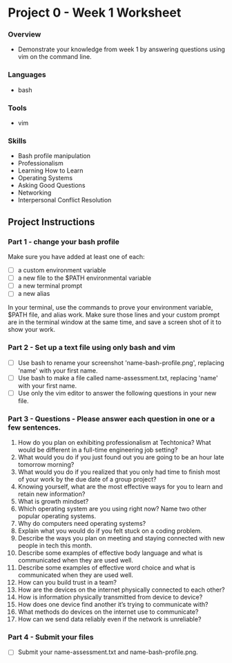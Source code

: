 # Project 0 - Week 1 Worksheet

### Overview
- Demonstrate your knowledge from week 1 by answering questions using vim on the command line. 

### Languages
- bash

### Tools
- vim

### Skills
- Bash profile manipulation
- Professionalism
- Learning How to Learn
- Operating Systems
- Asking Good Questions
- Networking
- Interpersonal Conflict Resolution

## Project Instructions  

### Part 1 - change your bash profile
Make sure you have added at least one of each: 
- [ ] a custom environment variable
- [ ] a new file to the $PATH environmental variable
- [ ] a new terminal prompt
- [ ] a new alias

In your terminal, use the commands to prove your environment variable, $PATH file, and alias work.  Make sure those lines and your custom prompt are in the terminal window at the same time, and save a screen shot of it to show your work. 


### Part 2 - Set up a text file using only bash and vim
- [ ] Use bash to rename your screenshot 'name-bash-profile.png', replacing 'name' with your first name.
- [ ] Use bash to make a file called name-assessment.txt, replacing 'name' with your first name.
- [ ] Use only the vim editor to answer the following questions in your new file.

### Part 3 - Questions - Please answer each question in one or a few sentences.
1. How do you plan on exhibiting professionalism at Techtonica?  What would be different in a full-time engineering job setting?
1. What would you do if you just found out you are going to be an hour late tomorrow morning?
1. What would you do if you realized that you only had time to finish most of your work by the due date of a group project?
1. Knowing yourself, what are the most effective ways for you to learn and retain new information?
1. What is growth mindset?
1. Which operating system are you using right now?  Name two other popular operating systems.
1. Why do computers need operating systems?
1. Explain what you would do if you felt stuck on a coding problem.
1. Describe the ways you plan on meeting and staying connected with new people in tech this month.
1. Describe some examples of effective body language and what is communicated when they are used well.
1. Describe some examples of effective word choice and what is communicated when they are used well.
1. How can you build trust in a team?
1. How are the devices on the internet physically connected to each other?
1. How is information physically transmitted from device to device?
1. How does one device find another it’s trying to communicate with?
1. What methods do devices on the internet use to communicate?
1. How can we send data reliably even if the network is unreliable?

### Part 4 - Submit your files
- [ ] Submit your name-assessment.txt and name-bash-profile.png.
    
